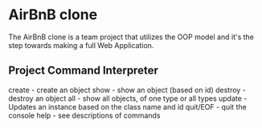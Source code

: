 # AirBnB clone

The AirBnB clone is a team project that utilizes the OOP model and it's the step towards making a full Web Application.

## Project Command Interpreter
create - create an object
show - show an object (based on id)
destroy - destroy an object
all - show all objects, of one type or all types
update - Updates an instance based on the class name and id
quit/EOF - quit the console
help - see descriptions of commands
